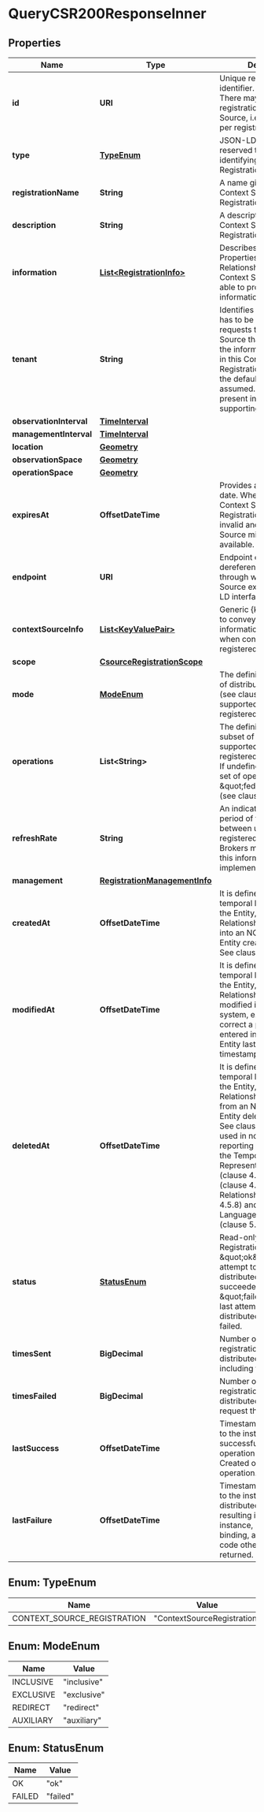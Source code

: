 

# QueryCSR200ResponseInner


## Properties

| Name | Type | Description | Notes |
|------------ | ------------- | ------------- | -------------|
|**id** | **URI** | Unique registration identifier. (JSON-LD @id). There may be multiple registrations per Context Source, i.e. the id is unique per registration.  |  |
|**type** | [**TypeEnum**](#TypeEnum) | JSON-LD @type Use reserved type for identifying Context Source Registration.  |  |
|**registrationName** | **String** | A name given to this Context Source Registration.  |  [optional] |
|**description** | **String** | A description of this Context Source Registration.  |  [optional] |
|**information** | [**List&lt;RegistrationInfo&gt;**](RegistrationInfo.md) | Describes the Entities, Properties and Relationships for which the Context Source may be able to provide information.  |  |
|**tenant** | **String** | Identifies the tenant that has to be specified in all requests to the Context Source that are related to the information registered in this Context Source Registration. If not present, the default tenant is assumed. Should only be present in systems supporting multi-tenancy.  |  [optional] |
|**observationInterval** | [**TimeInterval**](TimeInterval.md) |  |  [optional] |
|**managementInterval** | [**TimeInterval**](TimeInterval.md) |  |  [optional] |
|**location** | [**Geometry**](Geometry.md) |  |  [optional] |
|**observationSpace** | [**Geometry**](Geometry.md) |  |  [optional] |
|**operationSpace** | [**Geometry**](Geometry.md) |  |  [optional] |
|**expiresAt** | **OffsetDateTime** | Provides an expiration date. When passed the Context Source Registration will become invalid and the Context Source might no longer be available.  |  [optional] |
|**endpoint** | **URI** | Endpoint expressed as dereferenceable URI through which the Context Source exposes its NGSI-LD interface.  |  |
|**contextSourceInfo** | [**List&lt;KeyValuePair&gt;**](KeyValuePair.md) | Generic {key, value} array to convey optional information to provide when contacting the registered Context Source.  |  [optional] |
|**scope** | [**CsourceRegistrationScope**](CsourceRegistrationScope.md) |  |  [optional] |
|**mode** | [**ModeEnum**](#ModeEnum) | The definition of the mode of distributed operation (see clause 4.3.6) supported by the registered Context Source.  |  [optional] |
|**operations** | **List&lt;String&gt;** | The definition limited subset of API operations supported by the registered Context Source.  If undefined, the default set of operations is \&quot;federationOps\&quot; (see clause 4.20).  |  [optional] |
|**refreshRate** | **String** | An indication of the likely period of time to elapse between updates at this registered endpoint. Brokers may optionally use this information to help implement caching.  |  [optional] |
|**management** | [**RegistrationManagementInfo**](RegistrationManagementInfo.md) |  |  [optional] |
|**createdAt** | **OffsetDateTime** | It is defined as the temporal Property at which the Entity, Property or Relationship was entered into an NGSI-LD system.  Entity creation timestamp. See clause 4.8.  |  [optional] |
|**modifiedAt** | **OffsetDateTime** | It is defined as the temporal Property at which the Entity, Property or Relationship was last modified in an NGSI-LD system, e.g. in order to correct a previously entered incorrect value.  Entity last modification timestamp. See clause 4.8.  |  [optional] |
|**deletedAt** | **OffsetDateTime** | It is defined as the temporal Property at which the Entity, Property or Relationship was deleted from an NGSI-LD system.  Entity deletion timestamp. See clause 4.8. It is only used in notifications reporting deletions and in the Temporal Representation of Entities (clause 4.5.6), Properties (clause 4.5.7), Relationships (clause 4.5.8) and LanguageProperties (clause 5.2.32).  |  [optional] |
|**status** | [**StatusEnum**](#StatusEnum) | Read-only. Status of the Registration. It shall be \&quot;ok\&quot; if the last attempt to perform a distributed operation succeeded. It shall be \&quot;failed\&quot; if the last attempt to perform a distributed operation failed.  |  [optional] [readonly] |
|**timesSent** | **BigDecimal** | Number of times that the registration triggered a distributed operation, including failed attempts.  |  [optional] [readonly] |
|**timesFailed** | **BigDecimal** | Number of times that the registration triggered a distributed operation request that failed. |  [optional] [readonly] |
|**lastSuccess** | **OffsetDateTime** | Timestamp corresponding to the instant when the last successfully distributed operation was sent. Created on first successful operation.  |  [optional] [readonly] |
|**lastFailure** | **OffsetDateTime** | Timestamp corresponding to the instant when the last distributed operation resulting in a failure (for instance, in the HTTP binding, an HTTP response code other than 2xx) was returned.  |  [optional] [readonly] |



## Enum: TypeEnum

| Name | Value |
|---- | -----|
| CONTEXT_SOURCE_REGISTRATION | &quot;ContextSourceRegistration&quot; |



## Enum: ModeEnum

| Name | Value |
|---- | -----|
| INCLUSIVE | &quot;inclusive&quot; |
| EXCLUSIVE | &quot;exclusive&quot; |
| REDIRECT | &quot;redirect&quot; |
| AUXILIARY | &quot;auxiliary&quot; |



## Enum: StatusEnum

| Name | Value |
|---- | -----|
| OK | &quot;ok&quot; |
| FAILED | &quot;failed&quot; |



